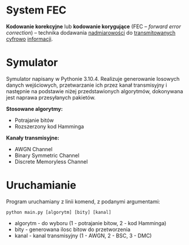 # System FEC
**Kodowanie korekcyjne** lub **kodowanie korygujące** (FEC – _forward error correction_) – technika dodawania [nadmiarowości](https://pl.wikipedia.org/wiki/Redundancja "Redundancja") do [transmitowanych](https://pl.wikipedia.org/wiki/Transmisja "Transmisja") [cyfrowo](https://pl.wikipedia.org/wiki/Sygna%C5%82_cyfrowy "Sygnał cyfrowy") [informacji](https://pl.wikipedia.org/wiki/Informacja "Informacja").

# Symulator
Symulator napisany w Pythonie 3.10.4.
Realizuje generowanie losowych danych wejściowych, przetwarzanie ich przez kanał transmisyjny i następnie na podstawie niżej przedstawionych algorytmów, dokonywana jest naprawa przesyłanych pakietów.

**Stosowane algorytmy:**
- Potrajanie bitów
- Rozszerzony kod Hamminga

**Kanały transmisyjne:**
- AWGN Channel
- Binary Symmetric Channel
- Discrete Memoryless Channel

# Uruchamianie
Program uruchamiany z linii komend, z podanymi argumentami:
```
python main.py [algorytm] [bity] [kanal]
```
- algorytm - do wyboru (1 - potrajanie bitow, 2 - kod Hamminga)
- bity - generowana ilosc bitow do przetworzenia
- kanal - kanal transmisyjny (1 - AWGN, 2 - BSC, 3 - DMC)
